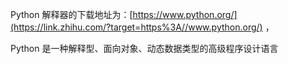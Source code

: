 Python 解释器的下载地址为：[https://www.python.org/](https://link.zhihu.com/?target=https%3A//www.python.org/) ，

Python 是一种解释型、面向对象、动态数据类型的高级程序设计语言